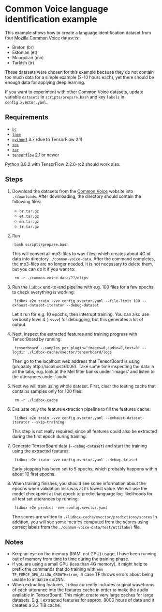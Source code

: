 # Common Voice language identification example

This example shows how to create a language identification dataset from four [Mozilla Common Voice](https://voice.mozilla.org/en/datasets) datasets:
* Breton (br)
* Estonian (et)
* Mongolian (mn)
* Turkish (tr)

These datasets were chosen for this example because they do not contain too much data for a simple example (2-10 hours each), yet there should be enough data for applying deep learning.

If you want to experiment with other Common Voice datasets, update variable `datasets` in `scripts/prepare.bash` and key `labels` in `config.xvector.yaml`.

## Requirements

* [`bc`](https://www.gnu.org/software/bc)
* [`lame`](https://lame.sourceforge.io)
* [`python3`](https://www.python.org/downloads) 3.7 (due to TensorFlow 2.1)
* [`sox`](http://sox.sourceforge.net)
* [`tar`](https://www.gnu.org/software/tar)
* [`tensorflow`](https://www.tensorflow.org/install) 2.1 or newer

Python 3.8.2 with TensorFlow 2.2.0-rc2 should work also.

## Steps

1. Download the datasets from the [Common Voice](https://voice.mozilla.org/en/datasets) website into `./downloads`.
After downloading, the directory should contain the following files:
    * `br.tar.gz`
    * `et.tar.gz`
    * `mn.tar.gz`
    * `tr.tar.gz`

2. Run

        bash scripts/prepare.bash
    This will convert all mp3-files to wav-files, which creates about 4G of data into directory `./common-voice-data`.
    After the command completes, the mp3-files are no longer needed.
    It is not necessary to delete them, but you can do it if you want to:

        rm -r ./common-voice-data/??/clips

3. Run the `lidbox` end-to-end pipeline with e.g. 100 files for a few epochs to check everything is working:

        lidbox e2e train -vvv config.xvector.yaml --file-limit 100 --exhaust-dataset-iterator --debug-dataset
    Let it run for e.g. 10 epochs, then interrupt training.
    You can also use verbosity level 4 (`-vvvv`) for debugging, but this generates a lot of output.

4. Next, inspect the extracted features and training progress with TensorBoard by running:

        tensorboard --samples_per_plugin="images=0,audio=0,text=0" --logdir ./lidbox-cache/xvector/tensorboard/logs
    Then go to the localhost web address that TensorBoard is using (probably http://localhost:6006).
    Take some time inspecting the data in all the tabs, e.g. look at the Mel filter banks under 'images' and listen to the utterances under 'audio'.

5. Next we will train using whole dataset. First, clear the testing cache that contains samples only for 100 files:

        rm -r ./lidbox-cache

6. Evaluate only the feature extraction pipeline to fill the features cache:

        lidbox e2e train -vvv config.xvector.yaml --exhaust-dataset-iterator --skip-training
    This step is not really required, since all features could also be extracted during the first epoch during training.

7. Generate TensorBoard data (`--debug-dataset`) and start the training using the extracted features:

        lidbox e2e train -vvv config.xvector.yaml --debug-dataset
    Early stopping has been set to 5 epochs, which probably happens within about 10 first epochs.

8. When training finishes, you should see some information about the epochs when validation loss was at its lowest value.
    We will use the model checkpoint at that epoch to predict language log-likelihoods for all test set utterances by running:

        lidbox e2e predict -vvv config.xvector.yaml
    The scores are written to `./lidbox-cache/xvector/predictions/scores`
    In addition, you will see some metrics computed from the scores using correct labels from the `./common-voice-data/test/utt2label` file.

## Notes

* Keep an eye on the memory (RAM, not GPU) usage, I have been running out of memory from time to time during the training phase.
* If you are using a small GPU (less than 4G memory), it might help to prefix the commands that do training with `env TF_FORCE_GPU_ALLOW_GROWTH=true`, in case TF throws errors about being unable to initialize cuDNN.
* When extracting features, `lidbox` currently includes original waveforms of each utterance into the features cache in order to make the audio available in TensorBoard. This might create very large caches for large datasets. E.g. I extracted features for approx. 8000 hours of data and it created a 3.2 TiB cache.
